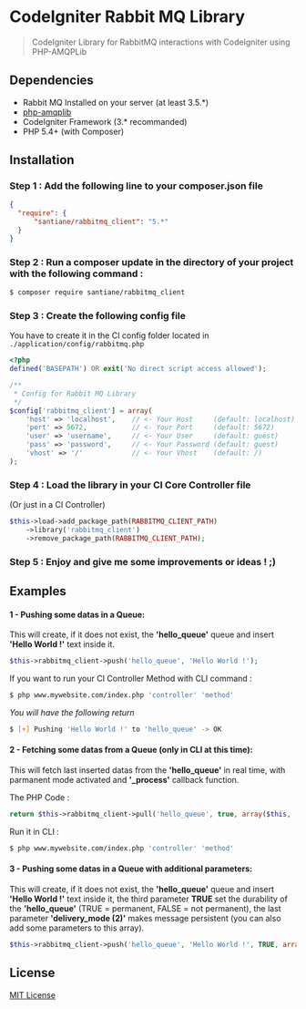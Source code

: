 # CodeIgniter Rabbit MQ Library

> CodeIgniter Library for RabbitMQ interactions with CodeIgniter using PHP-AMQPLib

## Dependencies

- Rabbit MQ Installed on your server (at least 3.5.*)
- [php-amqplib](https://github.com/php-amqplib/php-amqplib)
- CodeIgniter Framework (3.* recommanded)
- PHP 5.4+ (with Composer)

## Installation

### Step 1 : Add the following line to your composer.json file

```json
{
  "require": {
      "santiane/rabbitmq_client": "5.*"
  }
}
```

### Step 2 : Run a composer update in the directory of your project with the following command :

```sh
$ composer require santiane/rabbitmq_client
```

### Step 3 : Create the following config file

You have to create it in the CI config folder located in `./application/config/rabbitmq.php`

```php
<?php
defined('BASEPATH') OR exit('No direct script access allowed');

/**
 * Config for Rabbit MQ Library
 */
$config['rabbitmq_client'] = array(
    'host' => 'localhost',    // <- Your Host     (default: localhost)
    'port' => 5672,           // <- Your Port     (default: 5672)
    'user' => 'username',     // <- Your User     (default: guest)
    'pass' => 'password',     // <- Your Password (default: guest)
    'vhost' => '/'            // <- Your Vhost    (default: /)
);
```

### Step 4 : Load the library in your CI Core Controller file

(Or just in a CI Controller)

```php
$this->load->add_package_path(RABBITMQ_CLIENT_PATH)
    ->library('rabbitmq_client')
    ->remove_package_path(RABBITMQ_CLIENT_PATH);
```

### Step 5 : Enjoy and give me some improvements or ideas ! ;)

## Examples

#### 1 - Pushing some datas in a Queue:

This will create, if it does not exist, the **'hello_queue'** queue and insert **'Hello World !'** text inside it.

```php
$this->rabbitmq_client->push('hello_queue', 'Hello World !');
```

If you want to run your CI Controller Method with CLI command :

```sh
$ php www.mywebsite.com/index.php 'controller' 'method'
```

*You will have the following return*

```sh
$ [+] Pushing 'Hello World !' to 'hello_queue' -> OK
```

#### 2 - Fetching some datas from a Queue **(only in CLI at this time)**:

This will fetch last inserted datas from the **'hello_queue'** in real time, with parmanent mode activated and **'_process'** callback function.

The PHP Code :
```php
return $this->rabbitmq_client->pull('hello_queue', true, array($this, '_process'));
```

Run it in CLI :
```sh
$ php www.mywebsite.com/index.php 'controller' 'method'
```

#### 3 - Pushing some datas in a Queue with additional parameters:

This will create, if it does not exist, the **'hello_queue'** queue and insert **'Hello World !'** text inside it, the third parameter **TRUE** set the durability of the **'hello_queue'** (TRUE = permanent, FALSE = not permanent), the last parameter **'delivery_mode (2)'** makes message persistent (you can also add some  parameters to this array).

```php
$this->rabbitmq_client->push('hello_queue', 'Hello World !', TRUE, array('delivery_mode' => 2));
```

## License

[MIT License](https://git.santiane.io/library/rabbitmq_client/blob/master/LICENSE)
